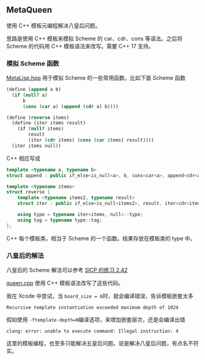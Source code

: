 ## MetaQueen

使用 C++ 模板元编程解决八皇后问题。

思路是使用 C++ 模板来模拟 Scheme 的 car、cdr、cons 等语法。之后将 Scheme 的代码用 C++ 模板语法来改写。需要 C++ 17 支持。

### 模拟 Scheme 函数

[MetaLisp.hpp](./MetaLisp.hpp) 用于模拟 Scheme 的一些常用函数。比如下面 Scheme 函数

```Scheme
(define (append a b)
  (if (null? a)
      b
      (cons (car a) (append (cdr a) b))))

(define (reverse items)
  (define (iter items result)
    (if (null? items)
        result
        (iter (cdr items) (cons (car items) result))))
  (iter items null))
```

C++ 相应写成

```C++
template <typename a, typename b>
struct append : public if_else<is_null<a>, b, cons<car<a>, append<cdr<a>, b>>> {};

template <typename items>
struct reverse {
    template <typename items2, typename result>
    struct iter : public if_else<is_null<items2>, result, iter<cdr<items2>, cons<car<items2>, result>>> {};

    using type = typename iter<items, null>::type;
    using tag = typename type::tag;
};
```

C++ 每个模板类，相当于 Scheme 的一个函数。结果存放在模板类的 type 中。



### 八皇后的解法

八皇后的 Scheme 解法可以参考 [SICP 的练习 2.42](https://github.com/hjcapple/reading-sicp/blob/master/chapter_2/exercise_2_42.scm)

[queen.cpp](./queen.cpp) 使用 C++ 模板语法改写了这些代码。

我在 Xcode 中尝试，当 `board_size = 6`时，就会编译错误，告诉模板嵌套太多

```
Recursive template instantiation exceeded maximum depth of 1024
```

假如使用 `-ftemplate-depth=N`编译选项，来增加嵌套层次，还是会编译出错

```
clang: error: unable to execute command: Illegal instruction: 4
```

这里的模板编程，也至多只能解决五皇后问题。说是解决八皇后问题，有点名不符实。

